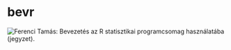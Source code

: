 # bevr
![Ferenci Tamás: Bevezetés az R statisztikai programcsomag használatába (jegyzet).](https://tamas-ferenci.github.io/bevr/)
